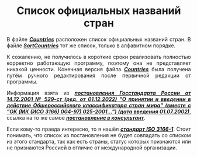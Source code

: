 <div align="center">

# Список официальных названий стран
</div>

<div align="justify">

В файле [***Countries***](txt/countries.txt) расположен список официальных названий стран. В файле [***SortCountries***](txt/sort_countries.txt) тот же список, только в алфавитном порядке.

К сожалению, не получилось в короткие сроки реализовать полностью корректно работающую программу, поэтому она не представляет никакой ценности. Конечная версия файла [***Countries***](txt/countries.txt) была получена путём ручного редактирования после первичной редакции от программы.

Информация взята из [***постановления Госстандарта России от 14.12.2001 № 529-ст (ред. от 01.12.2022) "О принятии и введении в действие Общероссийского классификатора стран мира" (вместе с "ОК (МК (ИСО 3166) 004-97) 025-2001...") (дата введения 01.07.2002)***](https://legalacts.ru/doc/postanovlenie-gosstandarta-rf-ot-14122001-n-529-st/), ссылка на то же самое [***постановление в консультант***](https://www.consultant.ru/document/cons_doc_LAW_34516/).

Если кому-то правда интересно, то я нашёл [***стандарт ISO 3166-1***](https://www.iso.org/obp/ui/#search/code/). Стоит понимать, что список из постановления не будет совпадать со списком из этого стандарта, так как есть страны, статус которых признаются или не признаются Россией в отличие от международной организации.

</div>